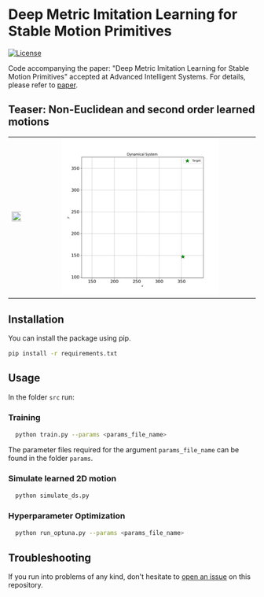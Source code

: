 # Deep Metric Imitation Learning for Stable Motion Primitives
[![License](https://img.shields.io/badge/license-MIT-blue)](https://opensource.org/licenses/MIT)

Code accompanying the paper: "Deep Metric Imitation Learning for Stable Motion Primitives" accepted at Advanced Intelligent Systems.
For details, please refer to [paper](https://arxiv.org/pdf/2310.12831.pdf).

## Teaser: Non-Euclidean and second order learned motions
<table align="center">
    <tr>
        <td style="text-align: center;">
            <img src="./media/sphere.gif" width="130%" height="50%"/>
        </td>
        <td style="text-align: center;">
            <img src="./media/second_order.gif" width="70%" height="50%"/>
        </td>
    </tr>
</table>

## Installation

You can install the package using pip.
```bash
pip install -r requirements.txt
```

## Usage
In the folder `src` run:

### Training
```bash
  python train.py --params <params_file_name>
```
The parameter files required for the argument `params_file_name` can be found in the folder `params`.

### Simulate learned 2D motion
```bash
  python simulate_ds.py
```

### Hyperparameter Optimization
```bash
  python run_optuna.py --params <params_file_name>
```

## Troubleshooting

If you run into problems of any kind, don't hesitate to [open an issue](https://github.com/rperezdattari/PUMA-Deep-Metric-IL-for-Stable-Motion-Primitives/issues) on this repository.
